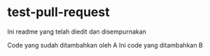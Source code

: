 # test-pull-request

Ini readme yang telah diedit dan disempurnakan

Code yang sudah ditambahkan oleh A
Ini code yang ditambahkan B
